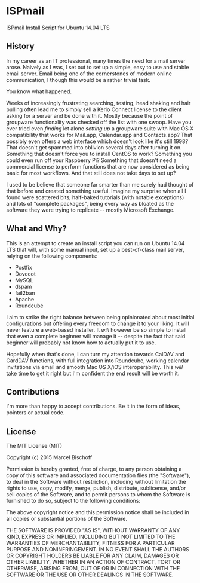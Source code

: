 # ISPmail

ISPmail Install Script for Ubuntu 14.04 LTS

## History

In my career as an IT professional, many times the need for a mail server arose. Naively as I was, I set out to set up a simple, easy to use and stable email server. Email being one of the cornerstones of modern online communication, I though this would be a rather trivial task.

You know what happened.

Weeks of increasingly frustrating searching, testing, head shaking and hair pulling often lead me to simply sell a Kerio Connect license to the client asking for a server and be done with it. Mostly because the point of groupware functionality was checked off the list with one swoop. Have you ever tried even *finding* let alone *setting up* a groupware suite with Mac OS X compatibility that works for Mail.app, Calendar.app and Contacts.app? That possibly even offers a web interface which doesn't look like it's still 1998? That doesn't get spammed into oblivion several days after turning it on. Something that doesn't force you to install CentOS to work? Something you could even run off your Raspberry Pi? Something that doesn't need a commercial license to perform functions that are now considered as being basic for most workflows. And that still does not take days to set up?

I used to be believe that someone far smarter than me surely had thought of that before and created something useful. Imagine my surprise when all I found were scattered bits, half-baked tutorials (with notable exceptions) and lots of "complete packages", being every way as bloated as the software they were trying to replicate -- mostly Microsoft Exchange.

## What and Why?

This is an attempt to create an install script you can run on Ubuntu 14.04 LTS that will, with some manual input, set up a best-of-class mail server, relying on the following components:

* Postfix
* Dovecot
* MySQL
* dspam
* fail2ban
* Apache
* Roundcube

I aim to strike the right balance between being opinionated about most initial configurations but offering every freedom to change it to your liking. It will never feature a web-based installer. It *will* however be so simple to install that even a complete beginner will manage it -- despite the fact that said beginner will probably not know how to actually put it to use.

Hopefully when that's done, I can turn my attention towards CalDAV and CardDAV functions, with full integration into Roundcube, working calendar invitations via email and smooth Mac OS X/iOS interoperability. This *will* take time to get it right but I'm confident the end result will be worth it.

## Contributions

I'm more than happy to accept contributions. Be it in the form of ideas, pointers or actual code.

## License

The MIT License (MIT)

Copyright (c) 2015 Marcel Bischoff

Permission is hereby granted, free of charge, to any person obtaining a copy
of this software and associated documentation files (the "Software"), to deal
in the Software without restriction, including without limitation the rights
to use, copy, modify, merge, publish, distribute, sublicense, and/or sell
copies of the Software, and to permit persons to whom the Software is
furnished to do so, subject to the following conditions:

The above copyright notice and this permission notice shall be included in all
copies or substantial portions of the Software.

THE SOFTWARE IS PROVIDED "AS IS", WITHOUT WARRANTY OF ANY KIND, EXPRESS OR
IMPLIED, INCLUDING BUT NOT LIMITED TO THE WARRANTIES OF MERCHANTABILITY,
FITNESS FOR A PARTICULAR PURPOSE AND NONINFRINGEMENT. IN NO EVENT SHALL THE
AUTHORS OR COPYRIGHT HOLDERS BE LIABLE FOR ANY CLAIM, DAMAGES OR OTHER
LIABILITY, WHETHER IN AN ACTION OF CONTRACT, TORT OR OTHERWISE, ARISING FROM,
OUT OF OR IN CONNECTION WITH THE SOFTWARE OR THE USE OR OTHER DEALINGS IN THE
SOFTWARE.
